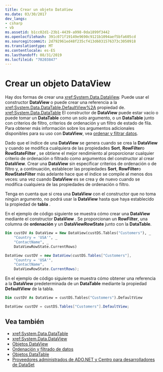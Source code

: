 ```yaml
---
title: Crear un objeto DataView
ms.date: 03/30/2017
dev_langs:
- csharp
- vb
ms.assetid: b1cc02d1-23b1-4439-a998-0da1899f3442
ms.openlocfilehash: 391c071f19149e9690c9121b1094aef5bfa605cd
ms.sourcegitcommit: 2d792961ed48f235cf413d6031576373c3050918
ms.translationtype: MT
ms.contentlocale: es-ES
ms.lasthandoff: 08/31/2019
ms.locfileid: "70203847"
---
```

# <a name="creating-a-dataview"></a>Crear un objeto DataView
Hay dos formas de crear una <xref:System.Data.DataView>. Puede usar el constructor **DataView** o puede crear una referencia a la <xref:System.Data.DataTable.DefaultView%2A> propiedad de. <xref:System.Data.DataTable> El constructor de **DataView** puede estar vacío o puede tomar un **DataTable** como un solo argumento, o un **DataTable** junto con criterios de filtro, criterios de ordenación y un filtro de estado de fila. Para obtener más información sobre los argumentos adicionales disponibles para su uso con **DataView**, vea [ordenar y filtrar datos](sorting-and-filtering-data.md).  
  
 Dado que el índice de una **DataView** se genera cuando se crea la **DataView** y cuando se modifica cualquiera de las propiedades **Sort**, **RowFilter**o **RowStateFilter** , se obtiene el mejor rendimiento al proporcionar cualquier criterio de ordenación o filtrado como argumentos del constructor al crear **DataView**. Crear una **DataView** sin especificar criterios de ordenación o de filtro y, a continuación, establecer las propiedades **Sort**, **RowFilter**o **RowStateFilter** más adelante hace que el índice se compile al menos dos veces: una vez cuando **DataView** es se crea y de nuevo cuando se modifica cualquiera de las propiedades de ordenación o filtro.  
  
 Tenga en cuenta que si crea una **DataView** con el constructor que no toma ningún argumento, no podrá usar la **DataView** hasta que haya establecido la propiedad de **tabla** .  
  
 En el ejemplo de código siguiente se muestra cómo crear una **DataView** mediante el constructor **DataView** . Se proporcionan un **RowFilter**, una columna de **ordenación** y un **DataViewRowState** junto con la **DataTable**.  
  
```vb  
Dim custDV As DataView = New DataView(custDS.Tables("Customers"), _  
    "Country = 'USA'", _  
    "ContactName", _  
    DataViewRowState.CurrentRows)  
```  
  
```csharp  
DataView custDV = new DataView(custDS.Tables["Customers"],   
    "Country = 'USA'",   
    "ContactName",   
    DataViewRowState.CurrentRows);  
```  
  
 En el ejemplo de código siguiente se muestra cómo obtener una referencia a la **DataView** predeterminada de un **DataTable** mediante la propiedad **DefaultView** de la tabla.  
  
```vb  
Dim custDV As DataView = custDS.Tables("Customers").DefaultView  
```  
  
```csharp  
DataView custDV = custDS.Tables["Customers"].DefaultView;  
```  
  
## <a name="see-also"></a>Vea también

- <xref:System.Data.DataTable>
- <xref:System.Data.DataView>
- [Objetos DataView](dataviews.md)
- [Ordenación y filtrado de datos](sorting-and-filtering-data.md)
- [Objetos DataTable](datatables.md)
- [Proveedores administrados de ADO.NET y Centro para desarrolladores de DataSet](https://go.microsoft.com/fwlink/?LinkId=217917)
